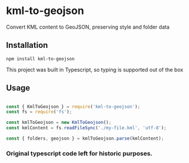 # kml-to-geojson
Convert KML content to GeoJSON, preserving style and folder data

## Installation
```
npm install kml-to-geojson
```

This project was built in Typescript, so typing is supported out of the box

## Usage
``` javascript

const { KmlToGeojson } = require('kml-to-geojson');
const fs = require('fs');

const kmlToGeojson = new KmlToGeojson();
const kmlContent = fs.readFileSync('./my-file.kml', 'utf-8');

const { folders, geojson } = kmlToGeojson.parse(kmlContent);

```
### Original typescript code left for historic purposes. 
